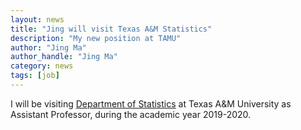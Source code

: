 ```yaml
---
layout: news
title: "Jing will visit Texas A&M Statistics"
description: "My new position at TAMU"
author: "Jing Ma"
author_handle: "Jing Ma"
category: news
tags: [job]
---
```


I will be visiting [Department of Statistics](https://www.stat.tamu.edu/) at Texas A&M University as Assistant Professor, during the academic year 2019-2020. 
